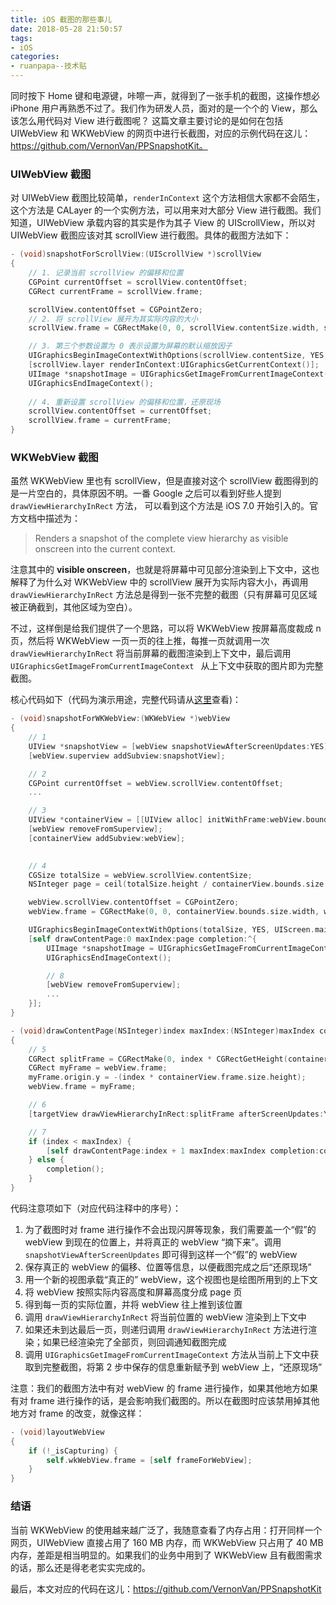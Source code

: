 ```yaml
---
title: iOS 截图的那些事儿
date: 2018-05-28 21:50:57
tags: 
- iOS
categories:
- ruanpapa--技术贴
---
```


同时按下 Home 键和电源键，咔嚓一声，就得到了一张手机的截图，这操作想必 iPhone 用户再熟悉不过了。我们作为研发人员，面对的是一个个的 View，那么该怎么用代码对 View 进行截图呢？
这篇文章主要讨论的是如何在包括 UIWebView 和 WKWebView 的网页中进行长截图，对应的示例代码在这儿：https://github.com/VernonVan/PPSnapshotKit。

### UIWebView 截图

对 UIWebView 截图比较简单，`renderInContext` 这个方法相信大家都不会陌生，这个方法是 CALayer 的一个实例方法，可以用来对大部分 View 进行截图。我们知道，UIWebView 承载内容的其实是作为其子 View 的 UIScrollView，所以对 UIWebView 截图应该对其 scrollView 进行截图。具体的截图方法如下：

```objective-c
- (void)snapshotForScrollView:(UIScrollView *)scrollView
{
    // 1. 记录当前 scrollView 的偏移和位置
	CGPoint currentOffset = scrollView.contentOffset;
    CGRect currentFrame = scrollView.frame;

    scrollView.contentOffset = CGPointZero;
    // 2. 将 scrollView 展开为其实际内容的大小
    scrollView.frame = CGRectMake(0, 0, scrollView.contentSize.width, scrollView.contentSize.height);

    // 3. 第三个参数设置为 0 表示设置为屏幕的默认缩放因子
    UIGraphicsBeginImageContextWithOptions(scrollView.contentSize, YES, 0);
    [scrollView.layer renderInContext:UIGraphicsGetCurrentContext()];
    UIImage *snapshotImage = UIGraphicsGetImageFromCurrentImageContext();
    UIGraphicsEndImageContext();
	
    // 4. 重新设置 scrollView 的偏移和位置，还原现场
    scrollView.contentOffset = currentOffset;
    scrollView.frame = currentFrame;
}
```

### WKWebView 截图

 虽然 WKWebView 里也有 scrollView，但是直接对这个 scrollView 截图得到的是一片空白的，具体原因不明。一番 Google 之后可以看到好些人提到 `drawViewHierarchyInRect` 方法， 可以看到这个方法是 iOS 7.0 开始引入的。官方文档中描述为：
> Renders a snapshot of the complete view hierarchy as visible onscreen into the current context.

注意其中的 **visible onscreen**，也就是将屏幕中可见部分渲染到上下文中，这也解释了为什么对 WKWebView 中的 scrollView 展开为实际内容大小，再调用 `drawViewHierarchyInRect` 方法总是得到一张不完整的截图（只有屏幕可见区域被正确截到，其他区域为空白）。

不过，这样倒是给我们提供了一个思路，可以将 WKWebView 按屏幕高度裁成 n 页，然后将 WKWebView 一页一页的往上推，每推一页就调用一次 `drawViewHierarchyInRect` 将当前屏幕的截图渲染到上下文中，最后调用 `UIGraphicsGetImageFromCurrentImageContext ` 从上下文中获取的图片即为完整截图。

核心代码如下（代码为演示用途，完整代码请从[这里](https://github.com/VernonVan/PPSnapshotKit)查看)：

```objective-c
- (void)snapshotForWKWebView:(WKWebView *)webView
{
    // 1
    UIView *snapshotView = [webView snapshotViewAfterScreenUpdates:YES];
    [webView.superview addSubview:snapshotView];

    // 2
    CGPoint currentOffset = webView.scrollView.contentOffset;
    ...

    // 3
    UIView *containerView = [[UIView alloc] initWithFrame:webView.bounds];
    [webView removeFromSuperview];
    [containerView addSubview:webView];

    
    // 4
    CGSize totalSize = webView.scrollView.contentSize;
    NSInteger page = ceil(totalSize.height / containerView.bounds.size.height);

    webView.scrollView.contentOffset = CGPointZero;
    webView.frame = CGRectMake(0, 0, containerView.bounds.size.width, webView.scrollView.contentSize.height);

    UIGraphicsBeginImageContextWithOptions(totalSize, YES, UIScreen.mainScreen.scale);
    [self drawContentPage:0 maxIndex:page completion:^{
        UIImage *snapshotImage = UIGraphicsGetImageFromCurrentImageContext();
        UIGraphicsEndImageContext();

        // 8
        [webView removeFromSuperview];
        ...
    }];
}

- (void)drawContentPage(NSInteger)index maxIndex:(NSInteger)maxIndex completion:(dispatch_block_t)completion
{
    // 5
    CGRect splitFrame = CGRectMake(0, index * CGRectGetHeight(containerView.bounds), containerView.bounds.size.width, containerView.frame.size.height);
    CGRect myFrame = webView.frame;
    myFrame.origin.y = -(index * containerView.frame.size.height);
    webView.frame = myFrame;

    // 6
    [targetView drawViewHierarchyInRect:splitFrame afterScreenUpdates:YES];

    // 7
    if (index < maxIndex) {
        [self drawContentPage:index + 1 maxIndex:maxIndex completion:completion];
    } else {
        completion();
    }
}
```

代码注意项如下（对应代码注释中的序号）：
1. 为了截图时对 frame 进行操作不会出现闪屏等现象，我们需要盖一个“假”的 webView 到现在的位置上，并将真正的 webView “摘下来”。调用 `snapshotViewAfterScreenUpdates` 即可得到这样一个“假”的 webView
2. 保存真正的 webView 的偏移、位置等信息，以便截图完成之后“还原现场”
3. 用一个新的视图承载“真正的” webView，这个视图也是绘图所用到的上下文
4. 将 webView 按照实际内容高度和屏幕高度分成 page 页
5. 得到每一页的实际位置，并将 webView 往上推到该位置
6. 调用 `drawViewHierarchyInRect` 将当前位置的 webView 渲染到上下文中
7. 如果还未到达最后一页，则递归调用 `drawViewHierarchyInRect` 方法进行渲染；如果已经渲染完了全部页，则回调通知截图完成
8. 调用 `UIGraphicsGetImageFromCurrentImageContext` 方法从当前上下文中获取到完整截图，将第 2 步中保存的信息重新赋予到 webView 上，“还原现场”

注意：我们的截图方法中有对 webView 的 frame 进行操作，如果其他地方如果有对 frame 进行操作的话，是会影响我们截图的。所以在截图时应该禁用掉其他地方对 frame 的改变，就像这样：

```objective-c
- (void)layoutWebView
{
    if (!_isCapturing) {
        self.wkWebView.frame = [self frameForWebView];
    }
}
```

### 结语

当前 WKWebView 的使用越来越广泛了，我随意查看了内存占用：打开同样一个网页，UIWebView 直接占用了 160 MB 内存，而 WKWebView 只占用了 40 MB 内存，差距是相当明显的。如果我们的业务中用到了 WKWebView 且有截图需求的话，那么还是得老老实实完成的。

最后，本文对应的代码在这儿：https://github.com/VernonVan/PPSnapshotKit